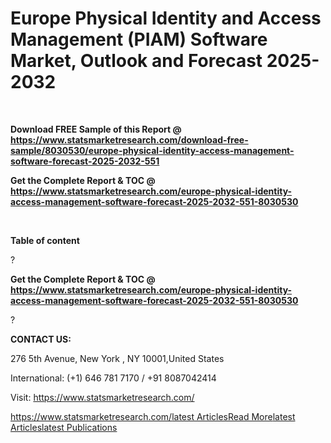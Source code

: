 <h1>Europe Physical Identity and Access Management (PIAM) Software Market, Outlook and Forecast 2025-2032</h1><br/><p><strong>Download FREE Sample of this Report @ <a href="https://www.statsmarketresearch.com/download-free-sample/8030530/europe-physical-identity-access-management-software-forecast-2025-2032-551">https://www.statsmarketresearch.com/download-free-sample/8030530/europe-physical-identity-access-management-software-forecast-2025-2032-551</a></strong></p>
 
 
 
 <div><b>Get the Complete Report & TOC @ <a href="https://www.statsmarketresearch.com/europe-physical-identity-access-management-software-forecast-2025-2032-551-8030530">https://www.statsmarketresearch.com/europe-physical-identity-access-management-software-forecast-2025-2032-551-8030530</a></b></div>
 
 
 
 <p><br />
 
 <b>Table of content</b></p>
 
 
 
 <p>? </p>
 
 
 
 <div><b>Get the Complete Report & TOC @ <a href="https://www.statsmarketresearch.com/europe-physical-identity-access-management-software-forecast-2025-2032-551-8030530">https://www.statsmarketresearch.com/europe-physical-identity-access-management-software-forecast-2025-2032-551-8030530</a></b></div>
 
 
 
 <p>? </p>
 
 
 
 <p><b>CONTACT US:</b><br />
 
 276 5th Avenue, New York , NY 10001,United States<br />
 
 International: (+1) 646 781 7170 / +91 8087042414<br />
 
 Visit: <a href="https://www.statsmarketresearch.com/">https://www.statsmarketresearch.com/</a><br />
 
 <a href="https://gyeongbokgung.com">https://www.statsmarketresearch.com/</a><a href="https://hallyeomaritime.com">latest Articles</a><a href="https://jingwansa.com">Read More</a><a href="https://nguoiviet.jp/">latest Articles</a><a href="https://www.intelmarketresearch.com/">latest Publications</a></p>